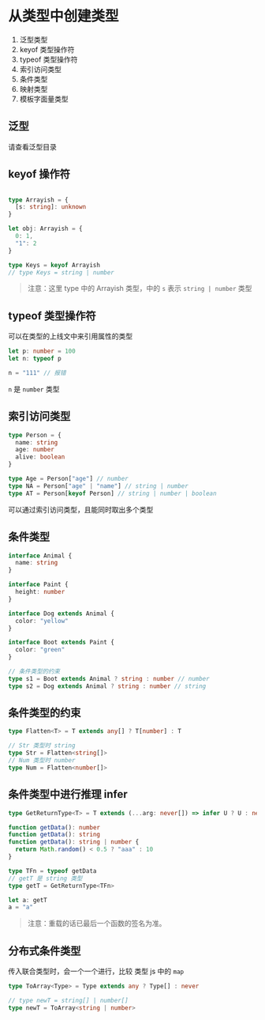# 从类型中创建类型

1. 泛型类型
2. keyof 类型操作符
3. typeof 类型操作符
4. 索引访问类型
5. 条件类型
6. 映射类型
7. 模板字面量类型

## 泛型
请查看泛型目录

## keyof 操作符
```ts

type Arrayish = {
  [s: string]: unknown
}

let obj: Arrayish = {
  0: 1,
  "1": 2
}

type Keys = keyof Arrayish
// type Keys = string | number
```

>注意：这里 type 中的 Arrayish 类型，中的 `s` 表示 `string | number` 类型


## typeof 类型操作符

可以在类型的上线文中来引用属性的类型

```ts
let p: number = 100
let n: typeof p 

n = "111" // 报错
```
`n` 是 `number` 类型


## 索引访问类型

```ts
type Person = {
  name: string
  age: number
  alive: boolean
}

type Age = Person["age"] // number
type NA = Person["age" | "name"] // string | number
type AT = Person[keyof Person] // string | number | boolean
```
可以通过索引访问类型，且能同时取出多个类型

## 条件类型
```ts
interface Animal {
  name: string
}

interface Paint {
  height: number
}

interface Dog extends Animal {
  color: "yellow"
}

interface Boot extends Paint {
  color: "green"
}

// 条件类型的约束
type s1 = Boot extends Animal ? string : number // number
type s2 = Dog extends Animal ? string : number // string
```

## 条件类型的约束

```ts
type Flatten<T> = T extends any[] ? T[number] : T

// Str 类型时 string
type Str = Flatten<string[]>
// Num 类型时 number
type Num = Flatten<number[]>
```

## 条件类型中进行推理 infer

```ts
type GetReturnType<T> = T extends (...arg: never[]) => infer U ? U : never

function getData(): number
function getData(): string
function getData(): string | number {
  return Math.random() < 0.5 ? "aaa" : 10
}

type TFn = typeof getData
// getT 是 string 类型
type getT = GetReturnType<TFn>

let a: getT
a = "a"
```

>注意：重载的话已最后一个函数的签名为准。


## 分布式条件类型

传入联合类型时，会一个一个进行，比较 类型 js 中的 `map`
```ts
type ToArray<Type> = Type extends any ? Type[] : never

// type newT = string[] | number[]
type newT = ToArray<string | number>
```